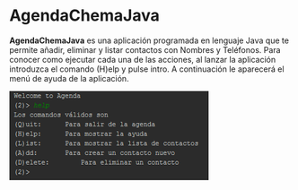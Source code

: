 # AgendaChemaJava

**AgendaChemaJava** es una aplicación programada en lenguaje Java que te permite añadir, eliminar y listar contactos con Nombres y Teléfonos.
Para conocer como ejecutar cada una de las acciones, al lanzar la aplicación introduzca el comando (H)elp y pulse intro. A continuación le aparecerá el menú de ayuda de la aplicación.

![Imagen de la ayuda de la aplicación](ayuda.png)


